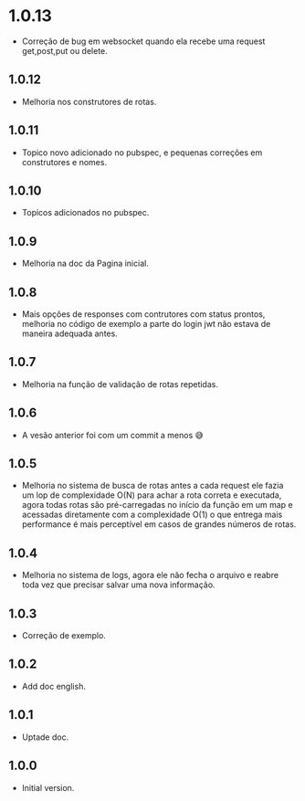 # 1.0.13

- Correção de bug em websocket quando ela recebe uma request get,post,put ou delete.

## 1.0.12

- Melhoria nos construtores de rotas.

## 1.0.11

- Topico novo adicionado no pubspec, e pequenas correções em construtores e nomes.

## 1.0.10

- Topicos adicionados no pubspec.

## 1.0.9

- Melhoria na doc da Pagina inicial.

## 1.0.8

- Mais opções de responses com contrutores com status prontos, melhoria no código de exemplo a parte do login jwt não estava de maneira adequada antes.

## 1.0.7

- Melhoria na função de validação de rotas repetidas.

## 1.0.6

- A vesão anterior foi com um commit a menos 😅

## 1.0.5

- Melhoria no sistema de busca de rotas antes a cada request ele fazia um lop de complexidade O(N) para achar a rota correta e executada, agora todas rotas são pré-carregadas no início da função em um map e acessadas diretamente com a complexidade O(1) o que entrega mais performance é mais perceptível em casos de grandes números de rotas.

## 1.0.4

- Melhoria no sistema de logs, agora ele não fecha o arquivo e reabre toda vez que precisar salvar uma nova informação.

## 1.0.3

- Correção de exemplo.

## 1.0.2

- Add doc english.

## 1.0.1

- Uptade doc.

## 1.0.0

- Initial version.
